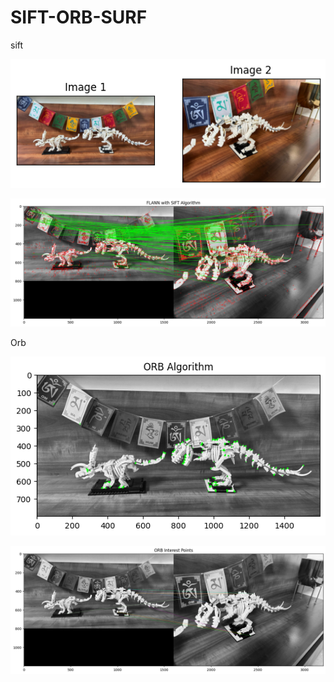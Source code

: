 # SIFT-ORB-SURF
sift

![Image Alt](https://github.com/adityasuman10/SIFT-ORB-SURF/blob/d5d1dcc123c8cec8b0aad61e8ea4236301378856/assets/download%20(3).png)

![Image Alt](https://github.com/adityasuman10/SIFT-ORB-SURF/blob/d5d1dcc123c8cec8b0aad61e8ea4236301378856/assets/download%20(4).png)

Orb 

![Image Alt](https://github.com/adityasuman10/SIFT-ORB-SURF/blob/c9123428352c0ab099197200a51f04e60327131e/assets/download%20(5).png)

![Image Alt](https://github.com/adityasuman10/SIFT-ORB-SURF/blob/c9123428352c0ab099197200a51f04e60327131e/assets/download%20(6).png)

